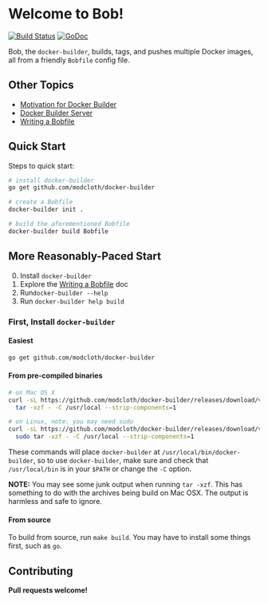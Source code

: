 # Welcome to Bob!

[![Build Status](https://travis-ci.org/modcloth/docker-builder.svg?branch=master)](https://travis-ci.org/modcloth/docker-builder)
[![GoDoc](https://godoc.org/github.com/modcloth/docker-builder?status.png)](https://godoc.org/github.com/modcloth/docker-builder)

Bob, the `docker-builder`, builds, tags, and pushes multiple Docker images, all
from a friendly `Bobfile` config file.

## Other Topics

* [Motivation for Docker Builder](Documentation/why.md)
* [Docker Builder Server](Documentation/advanced-usage.md)
* [Writing a Bobfile](Documentation/writing-a-bobfile.md)

## Quick Start

Steps to quick start:

```bash
# install docker-builder
go get github.com/modcloth/docker-builder

# create a Bobfile
docker-builder init .

# build the aforementioned Bobfile
docker-builder build Bobfile
```

## More Reasonably-Paced Start
0. Install `docker-builder`
0. Explore the [Writing a Bobfile](Documentation/writing-a-bobfile.md) doc
0. Run`docker-builder --help`
0. Run `docker-builder help build`

### First, Install `docker-builder`

#### Easiest

```bash
go get github.com/modcloth/docker-builder
```

#### From pre-compiled binaries

```bash
# on Mac OS X
curl -sL https://github.com/modcloth/docker-builder/releases/download/v0.7.1/docker-builder-v0.7.1-darwin-amd64.tar.gz | \
  tar -xzf - -C /usr/local --strip-components=1

# on Linux, note: you may need sudo
curl -sL https://github.com/modcloth/docker-builder/releases/download/v0.7.1/docker-builder-v0.7.1-linux-amd64.tar.gz | \
  sudo tar -xzf - -C /usr/local --strip-components=1
```

These commands will place `docker-builder` at
`/usr/local/bin/docker-builder`, so to use `docker-builder`, make sure
and check that `/usr/local/bin` is in your `$PATH` or change the `-C`
option.

**NOTE:** You may see some junk output when running `tar -xzf`.  This
has something to do with the archives being build on Mac OSX.  The
output is harmless and safe to ignore.

#### From source

To build from source, run `make build`.  You may have to install some
things first, such as `go`.

## Contributing

**Pull requests welcome!**
